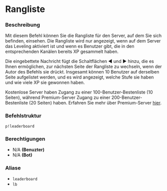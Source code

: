 # Rangliste

### Beschreibung

Mit diesem Befehl können Sie die Rangliste für den Server, auf dem Sie sich befinden, einsehen. Die Rangliste wird nur angezeigt, wenn auf dem Server das Leveling aktiviert ist und wenn es Benutzer gibt, die in den entsprechenden Kanälen bereits XP gesammelt haben.

Die eingebettete Nachricht fügt die Schaltflächen ◀ und ▶ hinzu, die es Ihnen ermöglichen, zur nächsten Seite der Rangliste zu wechseln, wenn der Autor des Befehls sie drückt. Insgesamt können 10 Benutzer auf derselben Seite aufgelistet werden, und es wird angezeigt, welche Stufe sie haben und wie viele XP sie gewonnen haben.

Kostenlose Server haben Zugang zu einer 100-Benutzer-Bestenliste \(10 Seiten\), während Premium-Server Zugang zu einer 200-Benutzer-Bestenliste \(20 Seiten\) haben. Erfahren Sie mehr über Premium-Server [hier](../information/patreon-perks.md).

### Befehlstruktur

```text
p!leaderboard
```

### **Berechtigungen**

* N/A **\(Benuzter\)**
* N/A **\(Bot\)**

### Aliase

* `leaderboard`
* `lb`

